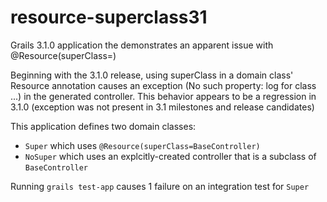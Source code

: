# resource-superclass31
Grails 3.1.0 application the demonstrates an apparent issue with @Resource(superClass=)

Beginning with the 3.1.0 release, using superClass in a domain class' Resource annotation causes an exception (No such property: log for class ...) in the generated controller.
This behavior appears to be a regression in 3.1.0 (exception was not present in 3.1 milestones and release candidates)

This application defines two domain classes:

* `Super` which uses `@Resource(superClass=BaseController)`
* `NoSuper` which uses an explcitly-created controller that is a subclass of `BaseController`

Running `grails test-app` causes 1 failure on an integration test for `Super`